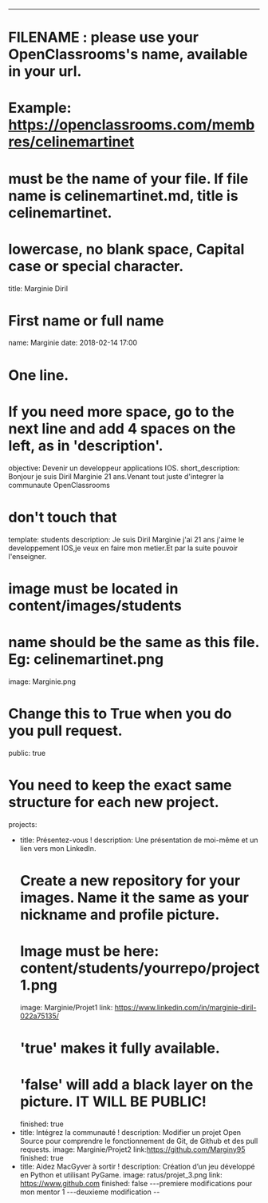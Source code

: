 ---

# FILENAME : please use your OpenClassrooms's name, available in your url.
# Example: https://openclassrooms.com/membres/celinemartinet
# must be the name of your file. If file name is celinemartinet.md, title is celinemartinet.
# lowercase, no blank space, Capital case or special character.
title: Marginie Diril

# First name or full name
name: Marginie
date: 2018-02-14 17:00

# One line.
# If you need more space, go to the next line and add 4 spaces on the left, as in 'description'.
objective: Devenir un developpeur applications IOS.
short_description: Bonjour je suis Diril Marginie 21 ans.Venant tout juste d'integrer la communaute OpenClassrooms
# don't touch that
template: students
description:
                Je suis Diril Marginie j'ai 21 ans j'aime le developpement IOS,je veux en faire mon metier.Et par la suite pouvoir l'enseigner.
                
# image must be located in content/images/students
# name should be the same as this file. Eg: celinemartinet.png
image: Marginie.png

# Change this to True when you do you pull request.
public: true

# You need to keep the exact same structure for each new project.
projects:
  - title: Présentez-vous !
    description: Une présentation de moi-même et un lien vers mon LinkedIn.
    # Create a new repository for your images. Name it the same as your nickname and profile picture.
    # Image must be here: content/students/yourrepo/project1.png
    image: Marginie/Projet1
    link: https://www.linkedin.com/in/marginie-diril-022a75135/
    # 'true' makes it fully available.
    # 'false' will add a black layer on the picture. IT WILL BE PUBLIC!
    finished: true
  - title: Intégrez la communauté !
    description: Modifier un projet Open Source pour comprendre le fonctionnement de Git, de Github et des pull requests. 
    image: Marginie/Projet2
    link:https://github.com/Marginy95
    finished: true
  - title: Aidez MacGyver à sortir !
    description: Création d’un jeu développé en Python et utilisant PyGame.
    image: ratus/projet_3.png
    link: https://www.github.com
    finished: false
---premiere modifications pour mon mentor 1
---deuxieme modification
--
